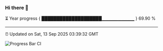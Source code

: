 ### Hi there 👋

⏳ Year progress { ████████████████████▁▁▁▁▁▁▁▁▁▁ } 69.90 %

---

⏰ Updated on Sat, 13 Sep 2025 03:39:32 GMT

![Progress Bar CI](https://github.com/IshwaranRudhara/GIT-ACTION/workflows/Progress%20Bar%20CI/badge.svg)
